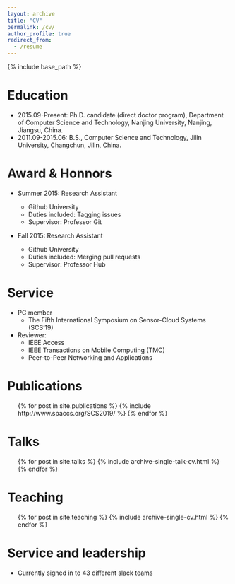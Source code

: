 ```yaml
---
layout: archive
title: "CV"
permalink: /cv/
author_profile: true
redirect_from:
  - /resume
---
```


{% include base_path %}

Education
======
* 2015.09-Present: Ph.D. candidate (direct doctor program),  Department of Computer Science and Technology, Nanjing University,       Nanjing, Jiangsu, China.
* 2011.09-2015.06: B.S., Computer Science and Technology, Jilin University, Changchun, Jilin, China.

Award & Honnors
======
* Summer 2015: Research Assistant
  * Github University
  * Duties included: Tagging issues
  * Supervisor: Professor Git

* Fall 2015: Research Assistant
  * Github University
  * Duties included: Merging pull requests
  * Supervisor: Professor Hub
  
Service
======
* PC member
  * The Fifth International Symposium on Sensor-Cloud Systems (SCS’19)
* Reviewer:
  *  IEEE Access
  *  IEEE Transactions on Mobile Computing (TMC)
  *  Peer-to-Peer Networking and Applications

Publications
======
  <ul>{% for post in site.publications %}
    {% include http://www.spaccs.org/SCS2019/ %}
  {% endfor %}</ul>
  
Talks
======
  <ul>{% for post in site.talks %}
    {% include archive-single-talk-cv.html %}
  {% endfor %}</ul>
  
Teaching
======
  <ul>{% for post in site.teaching %}
    {% include archive-single-cv.html %}
  {% endfor %}</ul>
  
Service and leadership
======
* Currently signed in to 43 different slack teams
